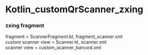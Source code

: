 # Kotlin_customQrScanner_zxing
<h3>zxing fragment </h3>
fragment = ScannerFragment.kt, fragment_scanner.xml<br>
custom scanner view = Scanner.kt, scanner.xml<br>
scanner view = custom_scanner_barcord.xml
